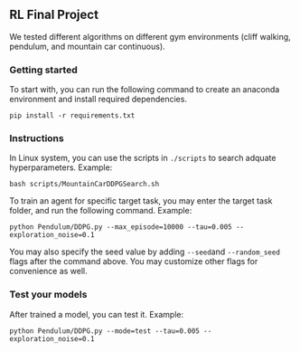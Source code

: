 ## RL Final Project

We tested different algorithms on different gym environments (cliff walking, pendulum, and mountain car continuous).

### Getting started

To start with, you can run the following command to create an anaconda environment and install required dependencies.

```
pip install -r requirements.txt
```

### Instructions

In Linux system, you can use the scripts in `./scripts` to search adquate hyperparameters. Example:
```
bash scripts/MountainCarDDPGSearch.sh
```
To train an agent for specific target task, you may enter the target task folder, and run the following command. Example:

```
python Pendulum/DDPG.py --max_episode=10000 --tau=0.005 --exploration_noise=0.1
```

You may also specify the seed value by adding `--seed`and `--random_seed` flags after the command above. You may customize other flags for convenience as well.

### Test your models
After trained a model, you can test it. Example:
```
python Pendulum/DDPG.py --mode=test --tau=0.005 --exploration_noise=0.1
```